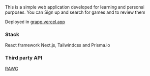 This is a simple web application developed for learning and personal purposes. You can Sign up and search for games and to review them

Deployed in [grapp.vercel.app](https://grapp.vercel.app/)

### Stack

React framework Next.js, Tailwindcss and Prisma.io

### Third party API

[RAWG](https://rawg.io/)
